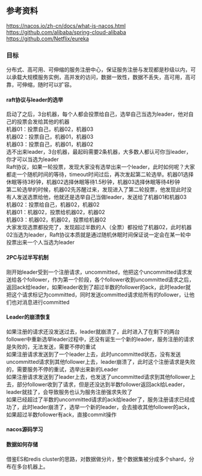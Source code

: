 ##  参考资料
https://nacos.io/zh-cn/docs/what-is-nacos.html  
https://github.com/alibaba/spring-cloud-alibaba   
https://github.com/Netflix/eureka  

### 目标
分布式、高可用、可伸缩的服务注册中心，保证服务注册与发现都是秒级以内，可以承载大规模服务实例，高并发的访问，数据一致性，数据不丢失，高可用，高可靠，可伸缩，随时可以扩容。  

#### raft协议与leader的选举    
启动了之后，3台机器，每个人都会投票给自己，选举自己当选为leader，他对自己的投票会发给其他的机器  
机器01：投票自己，机器02，机器03  
机器02：投票自己，机器01，机器03  
机器03：投票自己，机器01，机器02  
选不出来leader，3台机器，最起码需要2条机器，大多数人都认可你当leader，你才可以当选为leader  
Raft协议，如果一轮投票，发现大家没有选举出来一个leader，此时如何呢？大家都走一个随机时间的等待，timeout时间过后，再次发起第二轮选举。机器01选择休眠等待3秒钟，机器02选择休眠等待1.5秒钟，机器03选择休眠等待4秒钟      
第二轮选举的时候，机器02先苏醒过来，发现进入了第二轮投票，他发现此时没有人发送选票给他，他就还是选举自己当做leader，发送给了机器01和机器03  
机器02：投票给自己，机器02，机器02   
机器01：机器02，投票给机器02，机器02  
机器03：机器02，机器02，投票给机器02    
大家发现选票都投完了，发现超过半数的人（全票）都投给了机器02，此时机器02当选为leader，Raft协议本质就是通过随机休眠时间保证说一定会在某一轮中投票出来一个人当选为leader

#### 2PC与过半写机制  
刚开始leader受到一个注册请求，uncommitted，他把这个uncommitted请求发送给各个follower，作为第一个阶段，各个follower收到uncommitted请求之后，  
返回ack给leader，如果leader收到了超过半数的follower的ack，此时leader就把这个请求标记为committed，同时发送committed请求给所有的follower，让他们也对消息进行committed  

#### Leader的崩溃恢复
如果注册的请求还没发送过去，leader就崩溃了，此时进入了在剩下的两台follower中重新选举leader过程中，还没有诞生一个新的leader，服务注册的请求是失败的，无法发送，需要不停的重试  
如果注册请求发送到了一个leader上去，此时uncommitted状态，没有发送uncommitted请求到其他follower上去，leader崩溃了，此时这个注册请求是失败的，需要服务不停的重试，选举出来新的Leader  
如果注册请求发送到了leader上去，也发送了uncommitted请求到其他follower上去，部分follower收到了请求，但是还没达到半数follower返回ack给Leader，leader就挂了，会导致服务也认为服务注册强求失败了  
如果已经超过了半数的uncommitted请求的ack给leader了，服务注册请求已经成功了，此时leader崩溃了，选举一个新的leader，会去接收其他follower的ack，如果超过半数follower有ack，直接commit操作  

#### nacos源码学习

#### 数据如何存储
借鉴ES和redis cluster的思路，对数据做分片，整个数据集被分成多个shard，分布在多台机器上。







